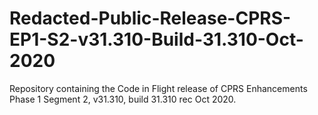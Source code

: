 # Redacted-Public-Release-CPRS-EP1-S2-v31.310-Build-31.310-Oct-2020
Repository containing the Code in Flight release of CPRS Enhancements Phase 1 Segment 2, v31.310, build 31.310 rec Oct 2020.
